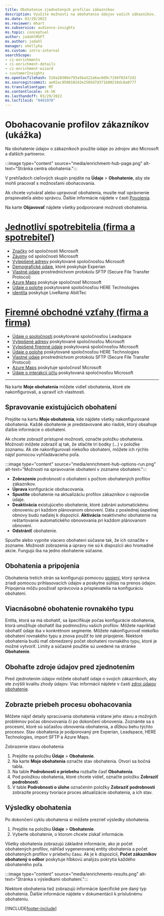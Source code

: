 ```yaml
---
title: Obohatenie zjednotených profilov zákazníkov
description: Využite možnosti na obohatenie údajov vašich zákazníkov.
ms.date: 03/29/2022
ms.reviewer: mhart
ms.subservice: audience-insights
ms.topic: conceptual
author: jodahlMSFT
ms.author: jodahl
manager: shellyha
ms.custom: intro-internal
searchScope:
- ci-enrichments
- ci-enrichment-details
- ci-enrichment-wizard
- customerInsights
ms.openlocfilehash: 510a20306e793a5ba522a6ac0d9c7194f03472d2
ms.sourcegitcommit: ae02ac950810242e2505d7d371b80210dc8a0777
ms.translationtype: MT
ms.contentlocale: sk-SK
ms.lasthandoff: 03/29/2022
ms.locfileid: "8491978"
---
```

# <a name="enrichment-for-customer-profiles-preview"></a>Obohacovanie profilov zákazníkov (ukážka)

Na obohatenie údajov o zákazníkoch použite údaje zo zdrojov ako Microsoft a ďalších partnerov.

:::image type="content" source="media/enrichment-hub-page.png" alt-text="Stránka centra obohatenia.":::

V prehľadoch cieľových skupín prejdite na **Údaje** > **Obohatenie**, aby ste mohli pracovať s možnosťami obohacovania.  

Ak chcete vytvárať alebo upravovať obohatenia, musíte mať oprávnenie prispievateľa alebo správcu. Ďalšie informácie nájdete v časti [Povolenia](permissions.md).

Na karte **Objavovať** nájdete všetky podporované možnosti obohatenia.

# <a name="individual-consumers-b-to-c"></a>[Jednotliví spotrebitelia (firma a spotrebiteľ)](#tab/b2c)

- [Značky](enrichment-microsoft.md) od spoločnosti Microsoft
- [Záujmy](enrichment-microsoft.md) od spoločnosti Microsoft
- [Vylepšené adresy](enrichment-enhanced-addresses.md) poskytované spoločnosťou Microsoft 
- [Demografické údaje](enrichment-experian.md), ktoré poskytuje Experian
- [Vlastné údaje](enrichment-SFTP-custom-import.md) prostredníctvom protokolu SFTP (Secure File Transfer Protocol) 
- [Azure Maps](enrichment-azure-maps.md) poskytuje spoločnosť Microsoft
- [Údaje o polohe](enrichment-here.md) poskytované spoločnosťou HERE Technologies 
- [identita](enrichment-liveramp.md) poskytuje LiveRamp AbiliTec

# <a name="business-accounts-b-to-b"></a>[Firemné obchodné vzťahy (firma a firma)](#tab/b2b)

- [Údaje o spoločnosti](enrichment-leadspace.md) poskytované spoločnosťou Leadspace
- [Vylepšené adresy](enrichment-enhanced-addresses.md) poskytované spoločnosťou Microsoft 
- [Vylepšené firemné údaje](enrichment-enhanced-company-data.md) poskytovaná spoločnosťou Microsoft
- [Údaje o polohe](enrichment-here.md) poskytované spoločnosťou HERE Technologies 
- [Vlastné údaje](enrichment-SFTP-custom-import.md) prostredníctvom protokolu SFTP (Secure File Transfer Protocol) 
- [Azure Maps](enrichment-azure-maps.md) poskytuje spoločnosť Microsoft
- [Údaje o interakcii účtu](enrichment-office.md) poskytovaná spoločnosťou Microsoft

---

Na karte **Moje obohatenia** môžete vidieť obohatenia, ktoré ste nakonfigurovali, a upraviť ich vlastnosti.

## <a name="manage-existing-enrichments"></a>Spravovanie existujúcich obohatení

Prejdite na kartu **Moje obohatenia**, kde nájdete všetky nakonfigurované obohatenia. Každé obohatenie je predstavované ako riadok, ktorý obsahuje ďalšie informácie o obohatení.

Ak chcete zobraziť prístupné možnosti, označte položku obohatenia. Možnosti môžete zobraziť aj tak, že stlačíte tri bodky (...) v položke zoznamu. Ak ste nakonfigurovali niekoľko obohatení, môžete ich rýchlo nájsť pomocou vyhľadávacieho poľa.

:::image type="content" source="media/enrichment-hub-options-run.png" alt-text="Možnosti na spravovanie obohatení v zozname obohatení.":::

- **Zobrazenie** podrobností o obohatení s počtom obohatených profilov zákazníkov.
- **Úprava** konfigurácie obohacovania.
- **Spustite** obohatenie na aktualizáciu profilov zákazníkov o najnovšie údaje.
- **Deaktivácia** existujúceho obohatenie, ktoré zabráni automatickému obnoveniu pri každom plánovanom obnovení. Dáta z poslednej úspešnej obnovy budú naďalej k dispozícii. **Aktivácia** neaktívneho obohatenie na reštartovanie automatického obnovovania pri každom plánovanom obnovení.
- **Odstrániť** obohatenie.

Spusťte alebo vypnite viacero obohatení súčasne tak, že ich označíte v zozname. Možnosti zobrazenia a úpravy nie sú k dispozícii ako hromadné akcie. Fungujú iba na jedno obohatenie súčasne.

## <a name="enrichments-and-connections"></a>Obohatenia a pripojenia

Obohatenia tretích strán sa konfigurujú pomocou [spojení](connections.md), ktorý správca zriadi pomocou prihlasovacích údajov a poskytne súhlas na prenos údajov. Pripojenia môžu používať správcovia a prispievatelia na konfiguráciu obohatení.  

## <a name="multiple-enrichments-of-the-same-type"></a>Viacnásobné obohatenie rovnakého typu

Entita, ktorá sa má obohatiť, sa špecifikuje počas konfigurácie obohatenia, ktorá umožňuje obohatiť iba podmnožinu vašich profilov. Môžete napríklad obohatiť údaje iba v konkrétnom segmente. Môžete nakonfigurovať niekoľko obohatení rovnakého typu a znova použiť to isté pripojenie. Niektoré obohatenia budú mať obmedzený počet obohatení rovnakého typu, ktoré je možné vytvoriť. Limity a súčasné použitie sú uvedené na stránke **Obohatenie**.

## <a name="enrich-data-sources-before-unification"></a>Obohaťte zdroje údajov pred zjednotením

Pred zjednotením údajov môžete obohatiť údaje o svojich zákazníkoch, aby ste zvýšili kvalitu zhody údajov. Viac informácií nájdete v časti [zdroj údajov obohatenie](data-sources-enrichment.md).

## <a name="see-the-progress-of-the-enrichment-process"></a>Zobrazte priebeh procesu obohacovania

Môžete nájsť detaily spracúvania obohatenia vrátane jeho stavu a možných problémov počas obnovovania či po dokončení obnovenia. Zoznámte sa s procesmi, ktoré sú súčasťou obnovenia obohatenia, a dĺžkou behu týchto procesov. Stav obohatenia je podporovaný pre Experian, Leadspace, HERE Technologies, import SFTP a Azure Maps.

Zobrazenie stavu obohatenia

1. Prejdite na položku **Údaje** > **Obohatenie**. 
1. Na karte **Moje obohatenia** označte stav obohatenia. Otvorí sa bočná tabla. 
1. Na table **Podrobnosti o priebehu** rozbaľte časť **Obohatenia**. 
1. Pod položkou obohatenia, ktoré chcete vidieť, označte položku **Zobraziť podrobnosti**. 
1. V table **Podrobnosti o úlohe** označením položky **Zobraziť podrobnosti** zobrazíte procesy tvoriace proces aktualizácie obohatenia, a ich stav. 

## <a name="enrichment-results"></a>Výsledky obohatenia

Po dokončení cyklu obohatenia si môžete prezrieť výsledky obohatenia.

1. Prejdite na položku **Údaje** > **Obohatenie**. 
1. Vyberte obohatenie, o ktorom chcete získať informácie.

Všetky obohatenia zobrazujú základné informácie, ako je počet obohatených profilov, náhľad vygenerovanej entity obohatenia a počet obohatených profilov v priebehu času. Ak je k dispozícii, **Počet zákazníkov obohatený o odbor** poskytuje hĺbkovú analýzu pokrytia každého obohateného poľa.

:::image type="content" source="media/enrichments-results.png" alt-text="Stránka s výsledkami obohatení.":::

Niektoré obohatenia tiež zobrazujú informácie špecifické pre daný typ obohatenia. Ďalšie informácie nájdete v dokumentácii k príslušnému obohateniu.


[!INCLUDE[footer-include](../includes/footer-banner.md)]
